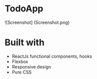 # TodoApp

![Screenshot] (Screenshot.png)

# Built with

- ReactJs functional components, hooks
- Flexbox
- Responsive design
- Pure CSS
